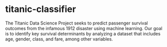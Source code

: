 # titanic-classifier
The Titanic Data Science Project seeks to predict passenger survival outcomes from the infamous 1912 disaster using machine learning. Our goal is to identify key survival determinants by analyzing a dataset that includes age, gender, class, and fare, among other variables.
